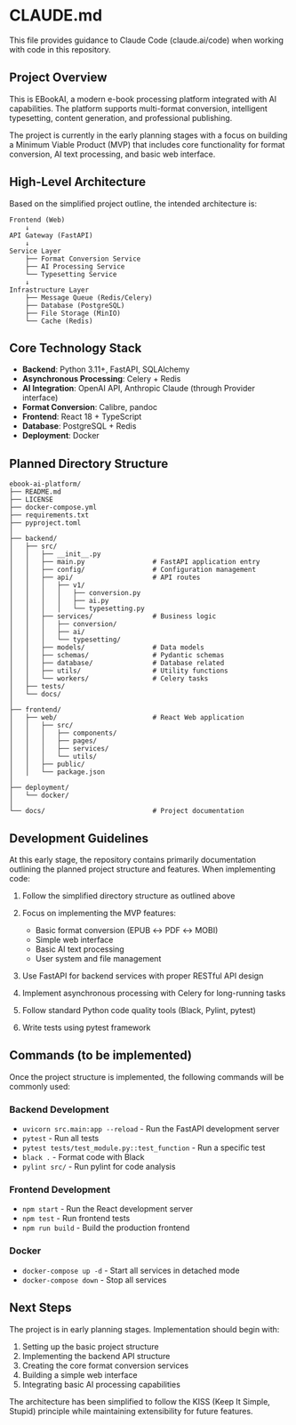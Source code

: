 # CLAUDE.md

This file provides guidance to Claude Code (claude.ai/code) when working with code in this repository.

## Project Overview

This is EBookAI, a modern e-book processing platform integrated with AI capabilities. The platform supports multi-format conversion, intelligent typesetting, content generation, and professional publishing.

The project is currently in the early planning stages with a focus on building a Minimum Viable Product (MVP) that includes core functionality for format conversion, AI text processing, and basic web interface.

## High-Level Architecture

Based on the simplified project outline, the intended architecture is:

```
Frontend (Web)
    ↓
API Gateway (FastAPI)
    ↓
Service Layer
    ├── Format Conversion Service
    ├── AI Processing Service
    └── Typesetting Service
    ↓
Infrastructure Layer
    ├── Message Queue (Redis/Celery)
    ├── Database (PostgreSQL)
    ├── File Storage (MinIO)
    └── Cache (Redis)
```

## Core Technology Stack

- **Backend**: Python 3.11+, FastAPI, SQLAlchemy
- **Asynchronous Processing**: Celery + Redis
- **AI Integration**: OpenAI API, Anthropic Claude (through Provider interface)
- **Format Conversion**: Calibre, pandoc
- **Frontend**: React 18 + TypeScript
- **Database**: PostgreSQL + Redis
- **Deployment**: Docker

## Planned Directory Structure

```
ebook-ai-platform/
├── README.md
├── LICENSE
├── docker-compose.yml
├── requirements.txt
├── pyproject.toml
│
├── backend/
│   ├── src/
│   │   ├── __init__.py
│   │   ├── main.py                 # FastAPI application entry
│   │   ├── config/                 # Configuration management
│   │   ├── api/                    # API routes
│   │   │   ├── v1/
│   │   │   │   ├── conversion.py
│   │   │   │   ├── ai.py
│   │   │   │   └── typesetting.py
│   │   ├── services/               # Business logic
│   │   │   ├── conversion/
│   │   │   ├── ai/
│   │   │   └── typesetting/
│   │   ├── models/                 # Data models
│   │   ├── schemas/                # Pydantic schemas
│   │   ├── database/               # Database related
│   │   ├── utils/                  # Utility functions
│   │   └── workers/                # Celery tasks
│   ├── tests/
│   └── docs/
│
├── frontend/
│   ├── web/                        # React Web application
│   │   ├── src/
│   │   │   ├── components/
│   │   │   ├── pages/
│   │   │   ├── services/
│   │   │   └── utils/
│   │   ├── public/
│   │   └── package.json
│
├── deployment/
│   └── docker/
│
└── docs/                           # Project documentation
```

## Development Guidelines

At this early stage, the repository contains primarily documentation outlining the planned project structure and features. When implementing code:

1. Follow the simplified directory structure as outlined above
2. Focus on implementing the MVP features:
   - Basic format conversion (EPUB ↔ PDF ↔ MOBI)
   - Simple web interface
   - Basic AI text processing
   - User system and file management

3. Use FastAPI for backend services with proper RESTful API design
4. Implement asynchronous processing with Celery for long-running tasks
5. Follow standard Python code quality tools (Black, Pylint, pytest)
6. Write tests using pytest framework

## Commands (to be implemented)

Once the project structure is implemented, the following commands will be commonly used:

### Backend Development
- `uvicorn src.main:app --reload` - Run the FastAPI development server
- `pytest` - Run all tests
- `pytest tests/test_module.py::test_function` - Run a specific test
- `black .` - Format code with Black
- `pylint src/` - Run pylint for code analysis

### Frontend Development
- `npm start` - Run the React development server
- `npm test` - Run frontend tests
- `npm run build` - Build the production frontend

### Docker
- `docker-compose up -d` - Start all services in detached mode
- `docker-compose down` - Stop all services

## Next Steps

The project is in early planning stages. Implementation should begin with:
1. Setting up the basic project structure
2. Implementing the backend API structure
3. Creating the core format conversion services
4. Building a simple web interface
5. Integrating basic AI processing capabilities

The architecture has been simplified to follow the KISS (Keep It Simple, Stupid) principle while maintaining extensibility for future features.